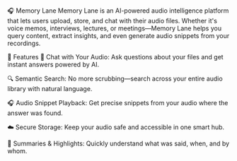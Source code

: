 🎧 Memory Lane
Memory Lane is an AI-powered audio intelligence platform that lets users upload, store, and chat with their audio files. Whether it's voice memos, interviews, lectures, or meetings—Memory Lane helps you query content, extract insights, and even generate audio snippets from your recordings.

🚀 Features
💬 Chat with Your Audio: Ask questions about your files and get instant answers powered by AI.

🔍 Semantic Search: No more scrubbing—search across your entire audio library with natural language.

🎧 Audio Snippet Playback: Get precise snippets from your audio where the answer was found.

☁️ Secure Storage: Keep your audio safe and accessible in one smart hub.

🧠 Summaries & Highlights: Quickly understand what was said, when, and by whom.
